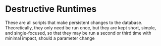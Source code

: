Destructive Runtimes
====================

These are all scripts that make persistent changes to the database.  Theoretically, they only need be run once, but they are kept short, simple, and single-focused, so that they may be run a second or third time with minimal impact, should a parameter change